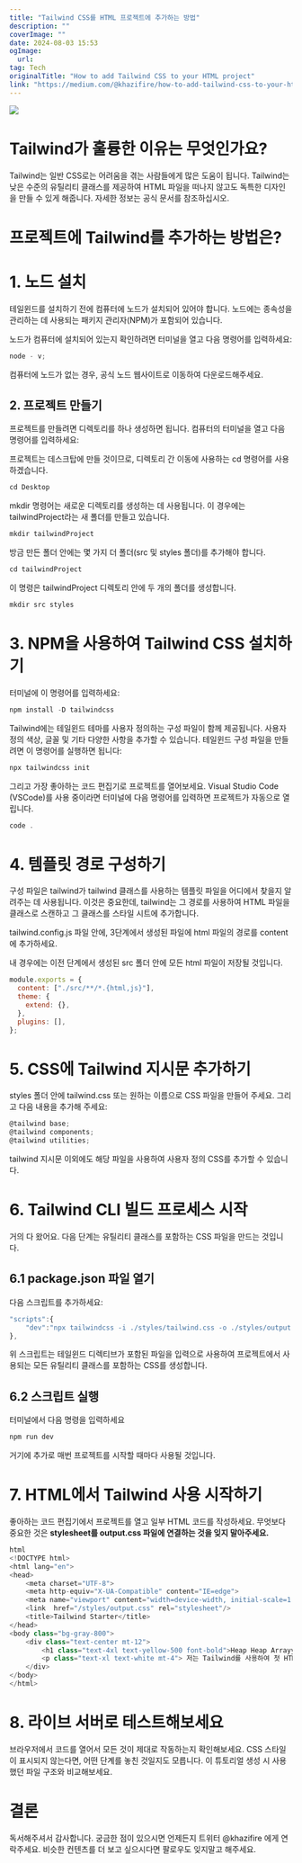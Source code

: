 ```yaml
---
title: "Tailwind CSS를 HTML 프로젝트에 추가하는 방법"
description: ""
coverImage: ""
date: 2024-08-03 15:53
ogImage: 
  url: 
tag: Tech
originalTitle: "How to add Tailwind CSS to your HTML project"
link: "https://medium.com/@khazifire/how-to-add-tailwind-css-to-your-html-project-ef06fcd8dcc9"
---
```




<img src="/assets/img/HowtoaddTailwindCSStoyourHTMLproject_0.png" />

# Tailwind가 훌륭한 이유는 무엇인가요?

Tailwind는 일반 CSS로는 어려움을 겪는 사람들에게 많은 도움이 됩니다. Tailwind는 낮은 수준의 유틸리티 클래스를 제공하여 HTML 파일을 떠나지 않고도 독특한 디자인을 만들 수 있게 해줍니다. 자세한 정보는 공식 문서를 참조하십시오.

# 프로젝트에 Tailwind를 추가하는 방법은?

<div class="content-ad"></div>

# 1. 노드 설치

테일윈드를 설치하기 전에 컴퓨터에 노드가 설치되어 있어야 합니다. 노드에는 종속성을 관리하는 데 사용되는 패키지 관리자(NPM)가 포함되어 있습니다.

노드가 컴퓨터에 설치되어 있는지 확인하려면 터미널을 열고 다음 명령어를 입력하세요:

```js
node - v;
```

<div class="content-ad"></div>

컴퓨터에 노드가 없는 경우, 공식 노드 웹사이트로 이동하여 다운로드해주세요.

## 2. 프로젝트 만들기

프로젝트를 만들려면 디렉토리를 하나 생성하면 됩니다. 컴퓨터의 터미널을 열고 다음 명령어를 입력하세요:

프로젝트는 데스크탑에 만들 것이므로, 디렉토리 간 이동에 사용하는 cd 명령어를 사용하겠습니다.

<div class="content-ad"></div>

```md
cd Desktop
```

mkdir 명령어는 새로운 디렉토리를 생성하는 데 사용됩니다. 이 경우에는 tailwindProject라는 새 폴더를 만들고 있습니다.

```md
mkdir tailwindProject
```

방금 만든 폴더 안에는 몇 가지 더 폴더(src 및 styles 폴더)를 추가해야 합니다.

<div class="content-ad"></div>

```js
cd tailwindProject
```

이 명령은 tailwindProject 디렉토리 안에 두 개의 폴더를 생성합니다.

```js
mkdir src styles
```

# 3. NPM을 사용하여 Tailwind CSS 설치하기

<div class="content-ad"></div>

터미널에 이 명령어를 입력하세요:

```js
npm install -D tailwindcss
```

Tailwind에는 테일윈드 테마를 사용자 정의하는 구성 파일이 함께 제공됩니다. 사용자 정의 색상, 글꼴 및 기타 다양한 사항을 추가할 수 있습니다. 테일윈드 구성 파일을 만들려면 이 명령어를 실행하면 됩니다:

```js
npx tailwindcss init
```

<div class="content-ad"></div>

그리고 가장 좋아하는 코드 편집기로 프로젝트를 열어보세요. Visual Studio Code (VSCode)를 사용 중이라면 터미널에 다음 명령어를 입력하면 프로젝트가 자동으로 열립니다.

```js
code .
```

# 4. 템플릿 경로 구성하기

구성 파일은 tailwind가 tailwind 클래스를 사용하는 템플릿 파일을 어디에서 찾을지 알려주는 데 사용됩니다. 이것은 중요한데, tailwind는 그 경로를 사용하여 HTML 파일을 클래스로 스캔하고 그 클래스를 스타일 시트에 추가합니다.

<div class="content-ad"></div>

tailwind.config.js 파일 안에, 3단계에서 생성된 파일에 html 파일의 경로를 content에 추가하세요.

내 경우에는 이전 단계에서 생성된 src 폴더 안에 모든 html 파일이 저장될 것입니다.

```js
module.exports = {
  content: ["./src/**/*.{html,js}"],
  theme: {
    extend: {},
  },
  plugins: [],
};
```

# 5. CSS에 Tailwind 지시문 추가하기

<div class="content-ad"></div>

styles 폴더 안에 tailwind.css 또는 원하는 이름으로 CSS 파일을 만들어 주세요. 그리고 다음 내용을 추가해 주세요:

```js
@tailwind base;
@tailwind components;
@tailwind utilities;
```

tailwind 지시문 이외에도 해당 파일을 사용하여 사용자 정의 CSS를 추가할 수 있습니다.

# 6. Tailwind CLI 빌드 프로세스 시작

<div class="content-ad"></div>

거의 다 왔어요. 다음 단계는 유틸리티 클래스를 포함하는 CSS 파일을 만드는 것입니다.

## 6.1 package.json 파일 열기

다음 스크립트를 추가하세요:

```js
"scripts":{
    "dev":"npx tailwindcss -i ./styles/tailwind.css -o ./styles/output.css --watch"
},
```

<div class="content-ad"></div>

위 스크립트는 테일윈드 디렉티브가 포함된 파일을 입력으로 사용하여 프로젝트에서 사용되는 모든 유틸리티 클래스를 포함하는 CSS를 생성합니다.

## 6.2 스크립트 실행

터미널에서 다음 명령을 입력하세요

```js
npm run dev
```

<div class="content-ad"></div>

거기에 추가로 매번 프로젝트를 시작할 때마다 사용될 것입니다.

# 7. HTML에서 Tailwind 사용 시작하기

좋아하는 코드 편집기에서 프로젝트를 열고 일부 HTML 코드를 작성하세요. 무엇보다 중요한 것은 **stylesheet를 output.css 파일에 연결하는 것을 잊지 말아주세요.**

```js
html
<!DOCTYPE html>
<html lang="en">
<head>
    <meta charset="UTF-8">
    <meta http-equiv="X-UA-Compatible" content="IE=edge">
    <meta name="viewport" content="width=device-width, initial-scale=1.0">
    <link  href="/styles/output.css" rel="stylesheet"/>
    <title>Tailwind Starter</title>
</head>
<body class="bg-gray-800">
    <div class="text-center mt-12">
        <h1 class="text-4xl text-yellow-500 font-bold">Heap Heap Arrayy!</h1>
        <p class="text-xl text-white mt-4"> 저는 Tailwind를 사용하여 첫 HTML 프로젝트를 만들었습니다. </p>
    </div>
</body>
</html>
```

<div class="content-ad"></div>

# 8. 라이브 서버로 테스트해보세요

브라우저에서 코드를 열어서 모든 것이 제대로 작동하는지 확인해보세요. CSS 스타일이 표시되지 않는다면, 어떤 단계를 놓친 것일지도 모릅니다. 이 튜토리얼 생성 시 사용했던 파일 구조와 비교해보세요.

# 결론

독서해주셔서 감사합니다. 궁금한 점이 있으시면 언제든지 트위터 @khazifire 에게 연락주세요. 비슷한 컨텐츠를 더 보고 싶으시다면 팔로우도 잊지말고 해주세요.
